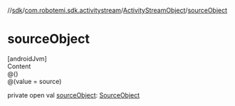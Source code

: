 //[sdk](../../../index.md)/[com.robotemi.sdk.activitystream](../index.md)/[ActivityStreamObject](index.md)/[sourceObject](source-object.md)



# sourceObject  
[androidJvm]  
Content  
@()  
@(value = source)  
  
private open val [sourceObject](source-object.md): [SourceObject](../../com.robotemi.sdk/-source-object/index.md)  



